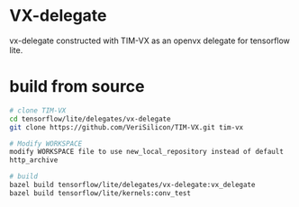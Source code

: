 # VX-delegate
vx-delegate constructed with TIM-VX as an openvx delegate for tensorflow lite.

# build from source

```sh
# clone TIM-VX
cd tensorflow/lite/delegates/vx-delegate
git clone https://github.com/VeriSilicon/TIM-VX.git tim-vx

# Modify WORKSPACE
modify WORKSPACE file to use new_local_repository instead of default
http_archive

# build
bazel build tensorflow/lite/delegates/vx-delegate:vx_delegate
bazel build tensorflow/lite/kernels:conv_test
```

